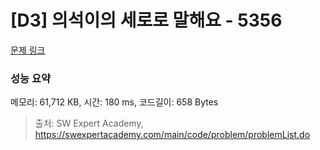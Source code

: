 # [D3] 의석이의 세로로 말해요 - 5356 

[문제 링크](https://swexpertacademy.com/main/code/problem/problemDetail.do?contestProbId=AWVWgkP6sQ0DFAUO) 

### 성능 요약

메모리: 61,712 KB, 시간: 180 ms, 코드길이: 658 Bytes



> 출처: SW Expert Academy, https://swexpertacademy.com/main/code/problem/problemList.do